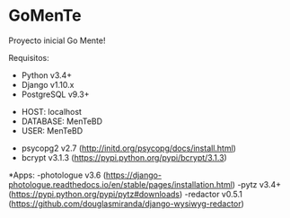 # GoMenTe
Proyecto inicial Go Mente!

Requisitos:
  * Python v3.4+
  * Django v1.10.x
  * PostgreSQL v9.3+
   - HOST: localhost
   - DATABASE: MenTeBD
   - USER: MenTeBD
  * psycopg2 v2.7 (http://initd.org/psycopg/docs/install.html)
  * bcrypt v3.1.3 (https://pypi.python.org/pypi/bcrypt/3.1.3)
  
  *Apps:
   -photologue v3.6 (https://django-photologue.readthedocs.io/en/stable/pages/installation.html)
   -pytz v3.4+ (https://pypi.python.org/pypi/pytz#downloads)
   -redactor v0.5.1 (https://github.com/douglasmiranda/django-wysiwyg-redactor)
  
